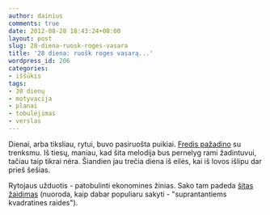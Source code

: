 ```yaml
---
author: dainius
comments: true
date: 2012-08-28 18:43:24+00:00
layout: post
slug: 28-diena-ruosk-roges-vasara
title: '28 diena: ruošk roges vasarą...'
wordpress_id: 206
categories:
- iššūkis
tags:
- 30 dienų
- motyvacija
- planai
- tobulėjimas
- verslas
---
```


Dienai, arba tiksliau, rytui, buvo pasiruošta puikiai. [Fredis pažadino](http://30dienu.lt/27-diena-ankstyvi-pauksciai-ir-nauja-zadintuvo-melodija/) su trenksmu. Iš tiesų, maniau, kad šita melodija bus pernelyg rami žadintuvui, tačiau taip tikrai nėra. Šiandien jau trečia diena iš eilės, kai iš lovos išlipu dar prieš šešias.

Rytojaus užduotis - patobulinti ekonomines žinias. Sako tam padeda [šitas žaidimas](http://cashgo.ru/register/?staywith=4711439) (nuoroda, kaip dabar populiaru sakyti - "suprantantiems kvadratines raides").


